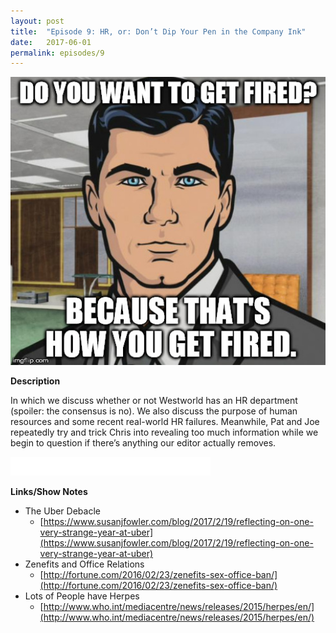 ```yaml
---
layout: post
title:  "Episode 9: HR, or: Don’t Dip Your Pen in the Company Ink"
date:   2017-06-01
permalink: episodes/9
---
```


<img src="/img/episode_9.jpg" alt="Reporting Structure" width="700">

**Description**

In which we discuss whether or not Westworld has an HR department (spoiler: the consensus is no).  We also discuss the purpose of human resources and some recent real-world HR failures.  Meanwhile, Pat and Joe repeatedly try and trick Chris into revealing too much information while we begin to question if there’s anything our editor actually removes.

<iframe style="border: none" src="//html5-player.libsyn.com/embed/episode/id/5409566/height/50/width/640/theme/standard-mini/autonext/no/thumbnail/no/autoplay/no/preload/no/no_addthis/no/direction/backward/" height="30" width="320" scrolling="no"  allowfullscreen webkitallowfullscreen mozallowfullscreen oallowfullscreen msallowfullscreen></iframe>

**Links/Show Notes**

* The Uber Debacle
   * [https://www.susanjfowler.com/blog/2017/2/19/reflecting-on-one-very-strange-year-at-uber](https://www.susanjfowler.com/blog/2017/2/19/reflecting-on-one-very-strange-year-at-uber)
* Zenefits and Office Relations
   * [http://fortune.com/2016/02/23/zenefits-sex-office-ban/](http://fortune.com/2016/02/23/zenefits-sex-office-ban/)
* Lots of People have Herpes
   * [http://www.who.int/mediacentre/news/releases/2015/herpes/en/](http://www.who.int/mediacentre/news/releases/2015/herpes/en/)
